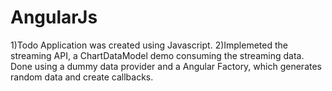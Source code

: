 AngularJs
=========

1)Todo Application was created using Javascript.
2)Implemeted the streaming API, a ChartDataModel demo consuming the streaming data. Done using a dummy data provider and a Angular Factory, which generates random data and create callbacks.
